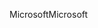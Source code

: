 <span data-ttu-id="f6a31-101">Microsoft</span><span class="sxs-lookup"><span data-stu-id="f6a31-101">Microsoft</span></span>